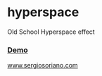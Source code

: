 # hyperspace
Old School Hyperspace effect

<h3><a href='https://sergiss.github.io/hyperspace/' target="_blank">Demo</a></h3>

www.sergiosoriano.com
